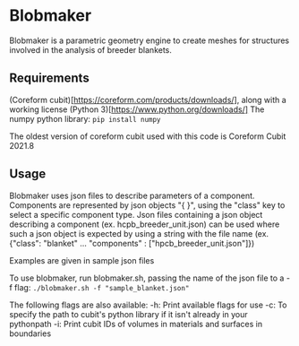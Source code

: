 # Blobmaker

Blobmaker is a parametric geometry engine to create meshes for structures involved in the analysis of breeder blankets.

## Requirements
(Coreform cubit)[https://coreform.com/products/downloads/], along with a working license
(Python 3)[https://www.python.org/downloads/]
The numpy python library: `pip install numpy`

The oldest version of coreform cubit used with this code is Coreform Cubit 2021.8

## Usage
Blobmaker uses json files to describe parameters of a component.
Components are represented by json objects "{ }", using the "class" key to select a specific component type.
Json files containing a json object describing a component (ex. hcpb_breeder_unit.json) can be used where such a json object is expected by using a string with the file name (ex. {"class": "blanket" ... "components" : \["hpcb_breeder_unit.json"]})

Examples are given in sample json files

To use blobmaker, run blobmaker.sh, passing the name of the json file to a -f flag:
```./blobmaker.sh -f "sample_blanket.json"```

The following flags are also available:
-h: Print available flags for use
-c: To specify the path to cubit's python library if it isn't already in your pythonpath
-i: Print cubit IDs of volumes in materials and surfaces in boundaries